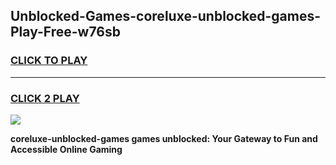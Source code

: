 
## Unblocked-Games-coreluxe-unblocked-games-Play-Free-w76sb
<h3>
<a href="https://premium76.site?title=coreluxe-unblocked-games&ref=10A">CLICK TO PLAY</a></h3>
<hr>

<h3>
<a href="https://premium76.site?title=coreluxe-unblocked-games&ref=10A">CLICK 2 PLAY</a>
  
</h3>

<a href="https://premium76.site?title=coreluxe-unblocked-games&ref=10A"><img src="https://clearcache.store/games.png"></a>


**coreluxe-unblocked-games games unblocked: Your Gateway to Fun and Accessible Online Gaming**
